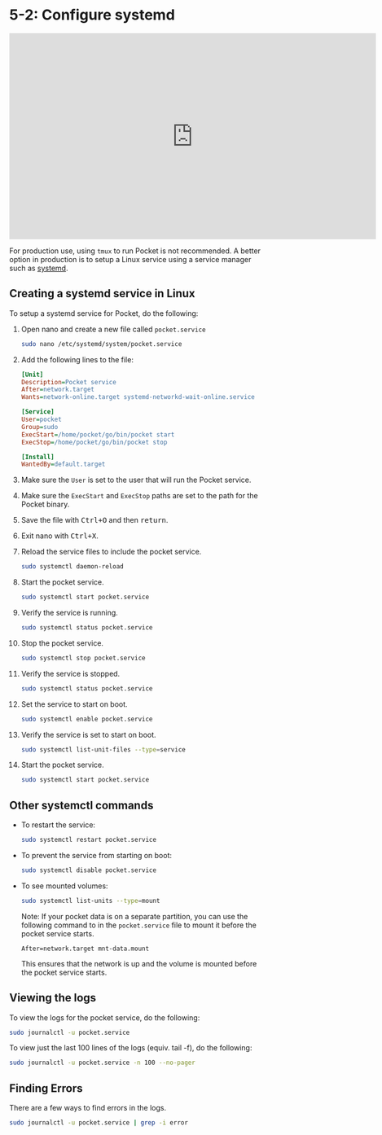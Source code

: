 # 5-2: Configure systemd

<iframe id="ytplayer" type="text/html" width="720" height="405"
src="https://www.youtube.com/embed/Y7UTvIlHXRI?start=3705"
frameborder="0" allowfullscreen></iframe>

For production use, using `tmux` to run Pocket is not recommended. A better option in production is to setup a Linux service using a service manager such as [systemd](https://en.wikipedia.org/wiki/Systemd).

## Creating a systemd service in Linux

To setup a systemd service for Pocket, do the following:

1. Open nano and create a new file called `pocket.service`
    ```bash
    sudo nano /etc/systemd/system/pocket.service
    ```
2. Add the following lines to the file:

    ```ini
    [Unit]
    Description=Pocket service
    After=network.target
    Wants=network-online.target systemd-networkd-wait-online.service

    [Service]
    User=pocket
    Group=sudo
    ExecStart=/home/pocket/go/bin/pocket start
    ExecStop=/home/pocket/go/bin/pocket stop

    [Install]
    WantedBy=default.target
    ```
3. Make sure the `User` is set to the user that will run the Pocket service.
4. Make sure the `ExecStart` and `ExecStop` paths are set to the path for the Pocket binary.
5. Save the file with <kbd>Ctrl+O</kbd> and then <kbd>return</kbd>.
6. Exit nano with <kbd>Ctrl+X</kbd>.
7. Reload the service files to include the pocket service.
    ```bash
    sudo systemctl daemon-reload
    ```
8. Start the pocket service.
    ```bash
    sudo systemctl start pocket.service
    ```
9. Verify the service is running.
    ```bash
    sudo systemctl status pocket.service
    ```
10. Stop the pocket service.
    ```bash
    sudo systemctl stop pocket.service
    ```
11. Verify the service is stopped.
    ```bash
    sudo systemctl status pocket.service
    ```
12. Set the service to start on boot.
    ```bash
    sudo systemctl enable pocket.service
    ```
13. Verify the service is set to start on boot.
    ```bash
    sudo systemctl list-unit-files --type=service
    ```
14. Start the pocket service.
    ```bash
    sudo systemctl start pocket.service
    ```
## Other systemctl commands

- To restart the service:
    ```bash
    sudo systemctl restart pocket.service
    ```
- To prevent the service from starting on boot:
    ```bash
    sudo systemctl disable pocket.service
    ```
- To see mounted volumes:
    ```bash
    sudo systemctl list-units --type=mount
    ```
    Note: If your pocket data is on a separate partition, you can use the following command to in the `pocket.service` file to mount it before the pocket service starts.

    ```
    After=network.target mnt-data.mount
    ```
    This ensures that the network is up and the volume is mounted before the pocket service starts.

## Viewing the logs

To view the logs for the pocket service, do the following:

```bash
sudo journalctl -u pocket.service
```

To view just the last 100 lines of the logs (equiv. tail -f), do the following:

```bash
sudo journalctl -u pocket.service -n 100 --no-pager
```

## Finding Errors

There are a few ways to find errors in the logs.

```bash
sudo journalctl -u pocket.service | grep -i error
```